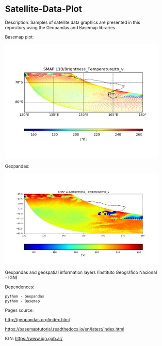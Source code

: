 # Satellite-Data-Plot

Description:
Samples of satellite data graphics are presented in this repository using the Geopandas and Basemap libraries


Basemap plot: 

<p align="center">
  <img width=650 src="SMAP_L1B_Tb_V_basemap.png"/>
 </p>

Geopandas:

<p align="center">
  <img width=650 src="SMAP_L1B_Tb_V_geopandas.png"/>
 </p>



Geopandas and geospatial information layers (Instituto Geográfico Nacional - IGN)


Dependences:

    python - Geopandas
    python - Basemap


Pages source:

http://geopandas.org/index.html

https://basemaptutorial.readthedocs.io/en/latest/index.html


IGN: https://www.ign.gob.ar/
